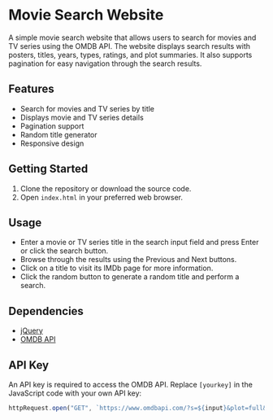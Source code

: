 # Movie Search Website

A simple movie search website that allows users to search for movies and TV series using the OMDB API. The website displays search results with posters, titles, years, types, ratings, and plot summaries. It also supports pagination for easy navigation through the search results.

## Features

- Search for movies and TV series by title
- Displays movie and TV series details
- Pagination support
- Random title generator
- Responsive design

## Getting Started

1. Clone the repository or download the source code.
2. Open `index.html` in your preferred web browser.

## Usage

- Enter a movie or TV series title in the search input field and press Enter or click the search button.
- Browse through the results using the Previous and Next buttons.
- Click on a title to visit its IMDb page for more information.
- Click the random button to generate a random title and perform a search.

## Dependencies

- [jQuery](https://jquery.com/)
- [OMDB API](https://www.omdbapi.com/)

## API Key

An API key is required to access the OMDB API. Replace `[yourkey]` in the JavaScript code with your own API key:

```javascript
httpRequest.open("GET", `https://www.omdbapi.com/?s=${input}&plot=full&apikey=[yourkey]&page=${page}`);
